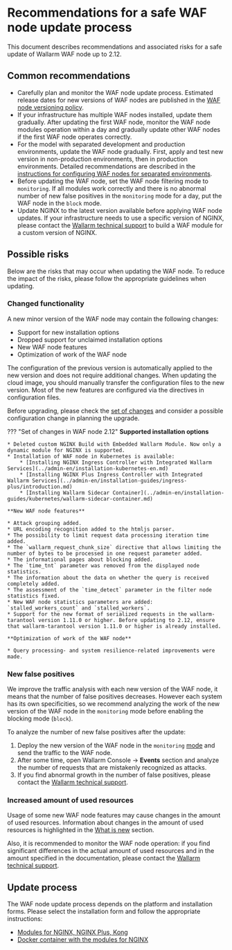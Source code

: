 # Recommendations for a safe WAF node update process

This document describes recommendations and associated risks for a safe update of Wallarm WAF node up to 2.12.

## Common recommendations

* Carefully plan and monitor the WAF node update process. Estimated release dates for new versions of WAF nodes are published in the [WAF node versioning policy](versioning-policy.md).
* If your infrastructure has multiple WAF nodes installed, update them gradually. After updating the first WAF node, monitor the WAF node modules operation within a day and gradually update other WAF nodes if the first WAF node operates correctly.
* For the model with separated development and production environments, update the WAF node gradually. First, apply and test new version in non-production environments, then in production environments. Detailed recommendations are described in the [instructions for configuring WAF nodes for separated environments](../admin-en/configuration-guides/waf-in-separated-environments/configure-waf-in-separated-environments.md#gradual-rollout-of-new-waf-changes).
* Before updating the WAF node, set the WAF node filtering mode to `monitoring`. If all modules work correctly and there is no abnormal number of new false positives in the `monitoring` mode for a day, put the WAF node in the `block` mode.
* Update NGINX to the latest version available before applying WAF node updates. If your infrastructure needs to use a specific version of NGINX, please contact the [Wallarm technical support](mailto:support@wallarm.com) to build a WAF module for a custom version of NGINX.

## Possible risks

Below are the risks that may occur when updating the WAF node. To reduce the impact of the risks, please follow the appropriate guidelines when updating.

### Changed functionality

A new minor version of the WAF node may contain the following changes:

* Support for new installation options
* Dropped support for unclaimed installation options
* New WAF node features
* Optimization of work of the WAF node

The configuration of the previous version is automatically applied to the new version and does not require additional changes. When updating the cloud image, you should manually transfer the configuration files to the new version. Most of the new features are configured via the directives in configuration files.

Before upgrading, please check the [set of changes](what-is-new.md) and consider a possible configuration change in planning the upgrade.

??? "Set of changes in WAF node 2.12"
    **Supported installation options**

    * Deleted custom NGINX Build with Embedded Wallarm Module. Now only a dynamic module for NGINX is supported.
    * Installation of WAF node in Kubernetes is available:
        * [Installing NGINX Ingress Controller with Integrated Wallarm Services](../admin-en/installation-kubernetes-en.md)	
        * [Installing NGINX Plus Ingress Controller with Integrated Wallarm Services](../admin-en/installation-guides/ingress-plus/introduction.md)	
        * [Installing Wallarm Sidecar Container](../admin-en/installation-guides/kubernetes/wallarm-sidecar-container.md)

    **New WAF node features**

    * Attack grouping added.
    * URL encoding recognition added to the htmljs parser.
    * The possibility to limit request data processing iteration time added.
    * The `wallarm_request_chunk_size` directive that allows limiting the number of bytes to be processed in one request parameter added.
    * The informational pages about blocking added.
    * The `time_tnt` parameter was removed from the displayed node statistics.
    * The information about the data on whether the query is received completely added.
    * The assessment of the `time_detect` parameter in the filter node statistics fixed.
    * New WAF node statistics parameters are added: `stalled_workers_count` and `stalled_workers`.
    * Support for the new format of serialized requests in the wallarm-tarantool version 1.11.0 or higher. Before updating to 2.12, ensure that wallarm-tarantool version 1.11.0 or higher is already installed.

    **Optimization of work of the WAF node**

    * Query processing- and system resilience-related improvements were made.

### New false positives

We improve the traffic analysis with each new version of the WAF node, it means that the number of false positives decreases. However each system has its own specificities, so we recommend analyzing the work of the new version of the WAF node in the `monitoring` mode before enabling the blocking mode (`block`).

To analyze the number of new false positives after the update:

1. Deploy the new version of the WAF node in the `monitoring` [mode](../admin-en/configure-wallarm-mode.md) and send the traffic to the WAF node.
2. After some time, open Wallarm Console → **Events** section and analyze the number of requests that are mistakenly recognized as attacks.
3. If you find abnormal growth in the number of false positives, please contact the [Wallarm technical support](mailto:support@wallarm.com).

### Increased amount of used resources

Usage of some new WAF node features may cause changes in the amount of used resources. Information about changes in the amount of used resources is highlighted in the [What is new](what-is-new.md) section.

Also, it is recommended to monitor the WAF node operation: if you find significant differences in the actual amount of used resources and in the amount specified in the documentation, please contact the [Wallarm technical support](mailto:support@wallarm.com).

## Update process

The WAF node update process depends on the platform and installation forms. Please select the installation form and follow the appropriate instructions:

* [Modules for NGINX, NGINX Plus, Kong](nginx-modules.md)
* [Docker container with the modules for NGINX](docker-container.md)
